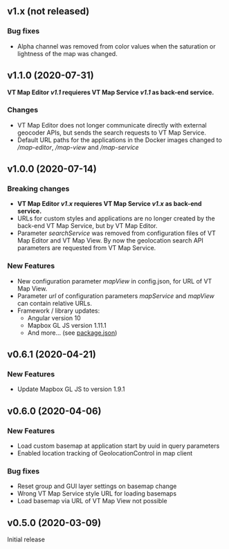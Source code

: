 ## v1.x (not released)
### Bug fixes
* Alpha channel was removed from color values when the saturation or lightness of the map was changed.

## v1.1.0 (2020-07-31)
__VT Map Editor _v1.1_ requieres VT Map Service _v1.1_ as back-end service.__
### Changes
* VT Map Editor does not longer communicate directly with external geocoder APIs, but sends the search requests to VT Map Service.
* Default URL paths for the applications in the Docker images changed to _/map-editor_, _/map-view_ and _/map-service_

## v1.0.0 (2020-07-14)
### Breaking changes
* __VT Map Editor _v1.x_ requieres VT Map Service _v1.x_ as back-end service.__
* URLs for custom styles and applications are no longer created by the back-end VT Map Service, but by VT Map Editor.
* Parameter _searchService_ was removed from configuration files of VT Map Editor and VT Map View. By now the geolocation search API parameters are requested from VT Map Service.

### New Features
* New configuration parameter _mapView_ in config.json, for URL of VT Map View.
* Parameter _url_ of configuration parameters _mapService_ and _mapView_ can contain relative URLs.
* Framework / library updates:
  * Angular version 10
  * Mapbox GL JS version 1.11.1
  * And more... (see [package.json](package.json))

## v0.6.1 (2020-04-21)
### New Features
* Update Mapbox GL JS to version 1.9.1

## v0.6.0 (2020-04-06)
### New Features
* Load custom basemap at application start by uuid in query parameters
* Enabled location tracking of GeolocationControl in map client

### Bug fixes
* Reset group and GUI layer settings on basemap change
* Wrong VT Map Service style URL for loading basemaps 
* Load basemap via URL of VT Map View not possible

## v0.5.0 (2020-03-09)
Initial release
